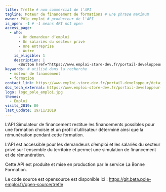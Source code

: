 ```yaml
---
title: Trèfle # nom commercial de l'API
tagline: Moteur de financement de formations # une phrase maximum
owner: Pôle emploi # producteur de l'API
is_open: -1 # -1 means API not open
access_page:
  - who:
      - Un demandeur d’emploi
      - Un salariés du secteur privé
      - Une entreprise
      - Autre
    is_eligible: 1
    description: |
      <Button href="https://www.emploi-store-dev.fr/portail-developpeur/detailapicatalogue/simulateur-de-financement-v1?id=5ca702c8243a5f418929f589">Faire une demande d'accès</Button>
keywords: # utilisé dans la recherche
  - moteur de financement
  - formation
contact_link: https://www.emploi-store-dev.fr/portail-developpeur/detailapicatalogue/simulateur-de-financement-v1?id=5ca702c8243a5f418929f589
doc_tech_external: https://www.emploi-store-dev.fr/portail-developpeur-cms/home/catalogue-des-api/documentation-des-api/api/api-simulateur-de-financement-v1.html
logo: logo_pole_emploi.jpg
themes:
  - Emploi
visits_2019: 80
last_update: 19/11/2019
---
```


L’API Simulateur de financement restitue les financements possibles pour une formation choisie et un profil d’utilisateur déterminé ainsi que la rémunération pendant cette formation.

L’API est accessible pour les demandeurs d’emploi et les salariés du secteur privé sur l’ensemble du territoire et permet une simulation de financement et de rémunération.

Cette API est produite et mise en production par le service La Bonne Formation.

Le code source est opensource est disponible ici : https://git.beta.pole-emploi.fr/open-source/trefle
